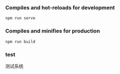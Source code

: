 ### Compiles and hot-reloads for development
```
npm run serve
```

### Compiles and minifies for production
```
npm run build
```
### test

测试系统